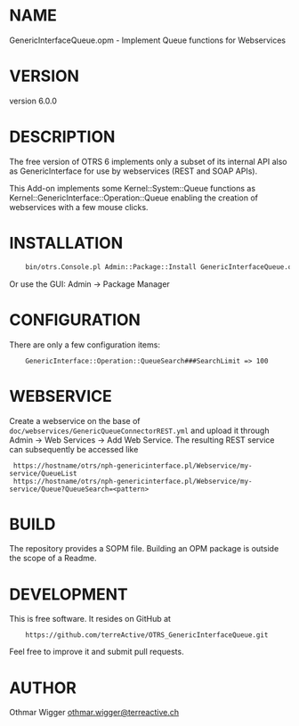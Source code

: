 # NAME

GenericInterfaceQueue.opm - Implement Queue functions for Webservices

# VERSION

version 6.0.0

# DESCRIPTION

The free version of OTRS 6 implements only a subset of its internal API also as
GenericInterface for use by webservices (REST and SOAP APIs).

This Add-on implements some Kernel::System::Queue functions as
Kernel::GenericInterface::Operation::Queue enabling the creation of webservices
with a few mouse clicks.

# INSTALLATION

```sh
    bin/otrs.Console.pl Admin::Package::Install GenericInterfaceQueue.opm
```

Or use the GUI: Admin -> Package Manager

# CONFIGURATION

There are only a few configuration items:

```
    GenericInterface::Operation::QueueSearch###SearchLimit => 100
```

# WEBSERVICE

Create a webservice on the base of `doc/webservices/GenericQueueConnectorREST.yml` and upload it through Admin -> Web Services -> Add Web Service. The resulting REST service can subsequently be accessed like

```url
 https://hostname/otrs/nph-genericinterface.pl/Webservice/my-service/QueueList
 https://hostname/otrs/nph-genericinterface.pl/Webservice/my-service/Queue?QueueSearch=<pattern>
```

# BUILD

The repository provides a SOPM file. Building an OPM package is outside the
scope of a Readme.


# DEVELOPMENT

This is free software. It resides on GitHub at

```
    https://github.com/terreActive/OTRS_GenericInterfaceQueue.git
```

Feel free to improve it and submit pull requests.

# AUTHOR

Othmar Wigger <othmar.wigger@terreactive.ch>

